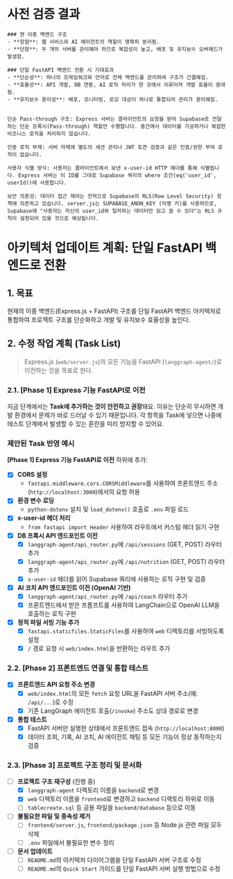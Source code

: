 # 사전 검증 결과
```
### 현 이중 백엔드 구조
- **장점**: 웹 서비스와 AI 에이전트의 역할이 명확히 분리됨.
- **단점**: 두 개의 서버를 관리해야 하므로 복잡성이 높고, 배포 및 유지보수 오버헤드가 발생함.

### 단일 FastAPI 백엔드 전환 시 기대효과
- **단순성**: 하나의 프레임워크와 언어로 전체 백엔드를 관리하여 구조가 간결해짐.
- **효율성**: API 개발, DB 연동, AI 로직 처리가 한 곳에서 이루어져 개발 효율이 증대됨.
- **유지보수 용이성**: 배포, 모니터링, 로깅 대상이 하나로 통합되어 관리가 용이해짐.


단순 Pass-through 구조: Express 서버는 클라이언트의 요청을 받아 Supabase로 전달하는 단순 프록시(Pass-through) 역할만 수행합니다. 중간에서 데이터를 가공하거나 복잡한 비즈니스 로직을 처리하지 않습니다.

인증 로직 부재: 서버 자체에 별도의 세션 관리나 JWT 토큰 검증과 같은 인증/권한 부여 로직이 없습니다.

사용자 식별 방식: 사용자는 클라이언트에서 보낸 x-user-id HTTP 헤더를 통해 식별됩니다. Express 서버는 이 ID를 그대로 Supabase 쿼리의 where 조건(eq('user_id', userId))에 사용합니다.

보안 의존성: 데이터 접근 제어는 전적으로 Supabase의 RLS(Row Level Security) 정책에 의존하고 있습니다. server.js는 SUPABASE_ANON_KEY (익명 키)를 사용하므로, Supabase에 "사용자는 자신의 user_id와 일치하는 데이터만 읽고 쓸 수 있다"는 RLS 규칙이 설정되어 있을 것으로 예상됩니다.
```

# 아키텍처 업데이트 계획: 단일 FastAPI 백엔드로 전환

## 1. 목표

현재의 이중 백엔드(Express.js + FastAPI) 구조를 단일 FastAPI 백엔드 아키텍처로 통합하여 프로젝트 구조를 단순화하고 개발 및 유지보수 효율성을 높인다.

## 2. 수정 작업 계획 (Task List)

> Express.js (`web/server.js`)의 모든 기능을 FastAPI (`langgraph-agent/`)로 이전하는 것을 목표로 한다.

### 2.1. [Phase 1] Express 기능 FastAPI로 이전


지금 단계에서는 **Task에 추가하는 것이 안전하고 권장**돼요. 이유는 단순히 무시하면 개발 환경에서 문제가 바로 드러날 수 있기 때문입니다. 각 항목을 Task에 넣으면 나중에 테스트 단계에서 발생할 수 있는 혼란을 미리 방지할 수 있어요.

### 제안된 Task 반영 예시

**[Phase 1] Express 기능 FastAPI로 이전** 하위에 추가:

- [x] **CORS 설정**
  * `fastapi.middleware.cors.CORSMiddleware`를 사용하여 프론트엔드 주소(`http://localhost:3000`)에서의 요청 허용
- [x] **환경 변수 로딩**
  * `python-dotenv` 설치 및 `load_dotenv()` 호출로 `.env` 파일 로드
- [x] **x-user-id 헤더 처리**
  * `from fastapi import Header` 사용하여 라우트에서 커스텀 헤더 읽기 구현
- [x] **DB 프록시 API 엔드포인트 이전**
    - [x] `langgraph-agent/api_router.py`에 `/api/sessions` (GET, POST) 라우터 추가
    - [x] `langgraph-agent/api_router.py`에 `/api/nutrition` (GET, POST) 라우터 추가
    - [x] `x-user-id` 헤더를 읽어 Supabase 쿼리에 사용하는 로직 구현 및 검증

- [x] **AI 코치 API 엔드포인트 이전 (OpenAI 기반)**
    - [x] `langgraph-agent/api_router.py`에 `/api/coach` 라우터 추가
    - [x] 프론트엔드에서 받은 프롬프트를 사용하여 LangChain으로 OpenAI LLM을 호출하는 로직 구현

- [x] **정적 파일 서빙 기능 추가**
    - [x] `fastapi.staticfiles.StaticFiles`를 사용하여 `web` 디렉토리를 서빙하도록 설정
    - [x] `/` 경로 요청 시 `web/index.html`을 반환하는 라우트 추가

### 2.2. [Phase 2] 프론트엔드 연결 및 통합 테스트

- [x] **프론트엔드 API 요청 주소 변경**
    - [x] `web/index.html`의 모든 `fetch` 요청 URL을 FastAPI 서버 주소(예: `/api/...`)로 수정
    - [x] 기존 LangGraph 에이전트 호출(`/invoke`) 주소도 상대 경로로 변경

- [x] **통합 테스트**
    - [x] FastAPI 서버만 실행한 상태에서 프론트엔드 접속 (`http://localhost:8000`)
    - [x] 데이터 조회, 기록, AI 코치, AI 에이전트 채팅 등 모든 기능이 정상 동작하는지 검증

### 2.3. [Phase 3] 프로젝트 구조 정리 및 문서화

- [ ] **프로젝트 구조 재구성** (진행 중)
    - [x] `langgraph-agent` 디렉토리 이름을 `backend`로 변경
    - [x] `web` 디렉토리 이름을 `frontend`로 변경하고 `backend` 디렉토리 하위로 이동
    - [ ] `tablecreate.sql` 등 공용 파일을 `backend/database` 등으로 이동

- [ ] **불필요한 파일 및 종속성 제거**
    - [ ] `frontend/server.js`, `frontend/package.json` 등 Node.js 관련 파일 모두 삭제
    - [ ] `.env` 파일에서 불필요한 변수 정리

- [ ] **문서 업데이트**
    - [ ] `README.md`의 아키텍처 다이어그램을 단일 FastAPI 서버 구조로 수정
    - [ ] `README.md`의 `Quick Start` 가이드를 단일 FastAPI 서버 실행 방법으로 수정
